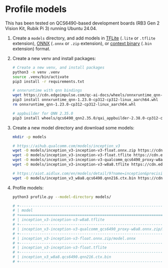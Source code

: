 # Profile models

This has been tested on QCS6490-based development boards (RB3 Gen 2 Vision Kit, Rubik Pi 3) running Ubuntu 24.04.

1. Create a `models` directory, and add models in [TFLite](https://qc-ai-test.gitbook.io/qc-ai-test-docs/running-building-ai-models/lite-rt) (`.lite` or `.tflite` extension), [ONNX](https://qc-ai-test.gitbook.io/qc-ai-test-docs/running-building-ai-models/onnxruntime) (`.onnx` or `.zip` extension), or [context binary](https://qc-ai-test.gitbook.io/qc-ai-test-docs/running-building-ai-models/context-binaries) (`.bin` extension) format.
2. Create a new venv and install packages:

    ```bash
    # Create a new venv, and install packages
    python3 -m venv .venv
    source .venv/bin/activate
    pip3 install -r requirements.txt

    # onnxruntime with qnn bindings
    wget https://cdn.edgeimpulse.com/qc-ai-docs/wheels/onnxruntime_qnn-1.23.0-cp312-cp312-linux_aarch64.whl
    pip3 install onnxruntime_qnn-1.23.0-cp312-cp312-linux_aarch64.whl
    rm onnxruntime_qnn-1.23.0-cp312-cp312-linux_aarch64.whl

    # appbuilder for QNN 2.35.0
    pip3 install wheels/qcs6490_qnn2.35.0/qai_appbuilder-2.38.0-cp312-cp312-linux_aarch64.whl
    ```

3. Create a new model directory and download some models:

    ```bash
    mkdir -p models

    # https://aihub.qualcomm.com/models/inception_v3
    wget -O models/inception_v3-inception-v3-float.onnx.zip https://cdn.edgeimpulse.com/qc-ai-docs/models/inception_v3-inception-v3-float.onnx.zip
    wget -O models/inception_v3-inception-v3-float.tflite https://cdn.edgeimpulse.com/qc-ai-docs/models/inception_v3-inception-v3-float.tflite
    wget -O models/inception_v3-inception-v3-qualcomm_qcs6490_proxy-w8a8.onnx.zip https://cdn.edgeimpulse.com/qc-ai-docs/models/inception_v3-inception-v3-qualcomm_qcs6490_proxy-w8a8.onnx.zip
    wget -O models/inception_v3-inception-v3-w8a8.tflite https://cdn.edgeimpulse.com/qc-ai-docs/models/inception_v3-inception-v3-w8a8.tflite

    # https://aiot.aidlux.com/en/models/detail/9?name=inception&precisionShow=1&soc=2
    wget -O models/inception_v3_w8a8.qcs6490.qnn216.ctx.bin https://cdn.edgeimpulse.com/qc-ai-docs/models/inception_v3_w8a8.qcs6490.qnn216.ctx.bin
    ```

3. Profile models:

    ```bash
    python3 profile.py --model-directory models/

    # +---------------------------------------------------------------------------+----------------+---------------+----------------+-----------------------+-----------------------+
    # | model                                                                     | runtime        | input shape   | variant        | NPU (per inference)   | CPU (per inference)   |
    # +===========================================================================+================+===============+================+=======================+=======================+
    # | inception_v3-inception-v3-w8a8.tflite                                     | tflite         | (1,224,224,3) | quantized_8bit | 3.377ms.              | 62.04ms.              |
    # +---------------------------------------------------------------------------+----------------+---------------+----------------+-----------------------+-----------------------+
    # | inception_v3-inception-v3-qualcomm_qcs6490_proxy-w8a8.onnx.zip/model.onnx | onnx           | FAIL          | quantized_8bit | FAIL                  | FAIL                  |
    # +---------------------------------------------------------------------------+----------------+---------------+----------------+-----------------------+-----------------------+
    # | inception_v3-inception-v3-float.onnx.zip/model.onnx                       | onnx           | (1,3,224,224) | unquantized    | FAIL                  | 161.4ms.              |
    # +---------------------------------------------------------------------------+----------------+---------------+----------------+-----------------------+-----------------------+
    # | inception_v3-inception-v3-float.tflite                                    | tflite         | (1,224,224,3) | unquantized    | 231.8ms.              | 231.6ms.              |
    # +---------------------------------------------------------------------------+----------------+---------------+----------------+-----------------------+-----------------------+
    # | inception_v3_w8a8.qcs6490.qnn216.ctx.bin                                  | ai_runtime_sdk | ?             | ?              | 21.62ms.              | -                     |
    # +---------------------------------------------------------------------------+----------------+---------------+----------------+-----------------------+-----------------------+
    ```
